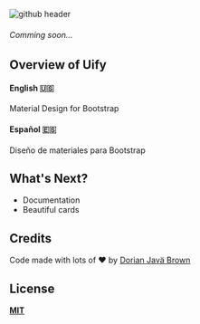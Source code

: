 ![github header](https://user-images.githubusercontent.com/19171147/32492971-1fafc21e-c38a-11e7-86cc-8e2f2d6ab02e.png)
###### Comming soon...

## Overview of Uify



#### English 🇺🇸

Material Design for Bootstrap

#### Español 🇪🇸

Diseño de materiales para Bootstrap

<!---
##  Issues
First, please search the [open issues](https://github.com/ZEUSOFCS/Uify/issues?q=is%3Aopen)
and [closed issues](https://github.com/ZEUSOFCS/Uify/issues?q=is%3Aclosed)
to see if your issue hasn't already been reported (it may also be fixed).

If you can't find an issue that matches what you're seeing, open a [new issue](https://github.com/ZEUSOFCS/Uify/issues)
and fill out the template to provide us with enough information to investigate
further.

## More Resources

See [Uify](http://) for more product-oriented
information about Uify.

-->

##  What's Next?
- Documentation
- Beautiful cards


## Credits
 Code made with lots of ♥️ by [Dorian Javä Brown](www.dorianbrown.me)


## License
**[MIT](LICENSE)**

